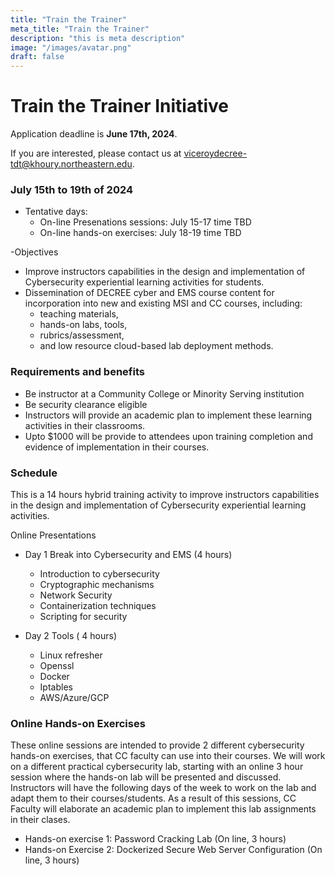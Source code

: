 ```yaml
---
title: "Train the Trainer"
meta_title: "Train the Trainer"
description: "this is meta description"
image: "/images/avatar.png"
draft: false
---
```


# Train the Trainer Initiative

Application deadline is **June 17th, 2024**.

If you are interested, please contact us at [viceroydecree-tdt@khoury.northeastern.edu](mailto:viceroydecree-tdt@khoury.northeastern.edu).


### July 15th to 19th of 2024
- Tentative days:
  - On-line Presenations sessions: July 15-17 time TBD
  - On-line hands-on exercises: July 18-19 time TBD

-Objectives
  - Improve instructors capabilities in the design and implementation of Cybersecurity experiential learning activities for students.
  - Dissemination of DECREE cyber and EMS course content for incorporation into new and existing MSI and CC courses, including:
    - teaching materials,
    - hands-on labs, tools,
    - rubrics/assessment,
    - and low resource cloud-based lab deployment methods.


### Requirements and benefits
- Be instructor at a Community College or Minority Serving institution
- Be security clearance eligible
- Instructors will provide an academic plan to implement these learning activities in their classrooms.
- Upto $1000 will be provide to attendees upon training completion and evidence of implementation in their courses.


### Schedule
This is a 14 hours hybrid training activity to improve instructors capabilities in the design and implementation of Cybersecurity experiential learning activities.

Online Presentations
- Day 1 Break into Cybersecurity and EMS (4 hours)
  - Introduction to cybersecurity
  - Cryptographic mechanisms
  - Network Security
  - Containerization techniques
  - Scripting for security

- Day 2 Tools ( 4 hours)
  - Linux refresher
  - Openssl
  - Docker
  - Iptables
  - AWS/Azure/GCP

### Online Hands-on Exercises
These online sessions are intended to provide 2 different cybersecurity hands-on exercises, that CC faculty can use into their courses. We will work on a different practical cybersecurity lab, starting with an online 3 hour session where the hands-on lab will be presented and discussed. Instructors will have the following days of the week to work on the lab and adapt them to their courses/students. As a result of this sessions, CC Faculty will elaborate an academic plan to implement this lab assignments in their clases.

- Hands-on exercise 1: Password Cracking Lab (On line, 3 hours)
- Hands-on Exercise 2: Dockerized Secure Web Server Configuration (On line, 3 hours)
